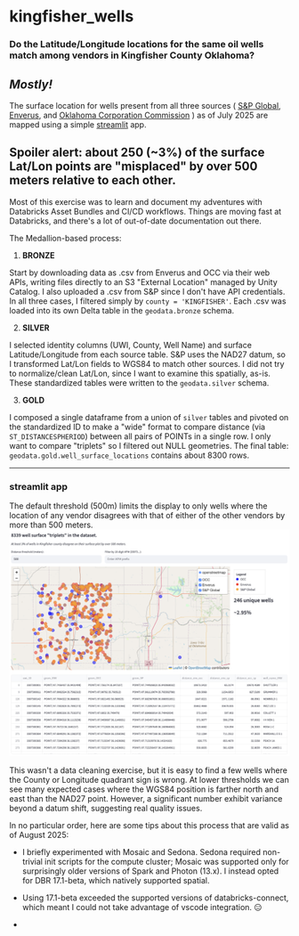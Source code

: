 # kingfisher_wells

### Do the Latitude/Longitude locations for the same oil wells match among vendors in Kingfisher County Oklahoma?

## **_Mostly!_**

The surface location for wells present from all three sources (
[S&amp;P Global](https://www.spglobal.com/commodity-insights/en/products-solutions/upstream-midstream-oil-gas),
[Enverus](https://www.enverus.com/products/enverus-core/),
and [Oklahoma Corporation Commission](https://gisdata-occokc.opendata.arcgis.com/)
) as of July 2025 are mapped using a simple [streamlit](https://streamlit.io/) app.

## Spoiler alert: about 250 (~3%) of the surface Lat/Lon points are "misplaced" by over 500 meters relative to each other.

Most of this exercise was to learn and document my adventures with Databricks Asset Bundles and CI/CD workflows. Things are moving fast at Databricks, and there's a lot of out-of-date documentation out there.

The Medallion-based process:

1. **BRONZE**

Start by downloading data as .csv from Enverus and OCC via their web APIs, writing files directly to an S3 "External Location" managed by Unity Catalog. I also uploaded a .csv from S&P since I don't have API credentials. In all three cases, I filtered simply by `county = 'KINGFISHER'`. Each .csv was loaded into its own Delta table in the `geodata.bronze` schema.

2. **SILVER**

I selected identity columns (UWI, County, Well Name) and surface Latitude/Longitude from each source table. S&P uses the NAD27 datum, so I transformed Lat/Lon fields to WGS84 to match other sources. I did not try to normalize/clean Lat/Lon, since I want to examine this spatially, as-is. These standardized tables were written to the `geodata.silver` schema.

3. **GOLD**

I composed a single dataframe from a union of `silver` tables and pivoted on the standardized ID to make a "wide" format to compare distance (via `ST_DISTANCESPHERIOD`) between all pairs of POINTs in a single row. I only want to compare "triplets" so I filtered out NULL geometries. The final table: `geodata.gold.well_surface_locations` contains about 8300 rows.

---

### streamlit app

The default threshold (500m) limits the display to only wells where the location of any vendor disagrees with that of either of the other vendors by more than 500 meters.
![Kingfisher Map](images/map.png "Kingfisher Map")

This wasn't a data cleaning exercise, but it is easy to find a few wells where the County or Longitude quadrant sign is wrong. At lower thresholds
we can see many expected cases where the WGS84 position is farther north and east than the NAD27 point. However, a significant number exhibit variance beyond a datum shift, suggesting real quality issues.

In no particular order, here are some tips about this process that are valid as of August 2025:

- I briefly experimented with Mosaic and Sedona. Sedona required non-trivial init scripts for the compute cluster; Mosaic was supported only for surprisingly older versions of Spark and Photon (13.x). I instead opted for DBR 17.1-beta, which natively supported spatial.

- Using 17.1-beta exceeded the supported versions of databricks-connect, which meant I could not take advantage of vscode integration. 😑

-
